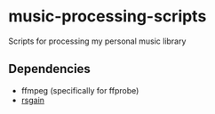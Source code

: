 # music-processing-scripts
Scripts for processing my personal music library

## Dependencies
- ffmpeg (specifically for ffprobe)
- [rsgain](https://github.com/complexlogic/rsgain/releases)
